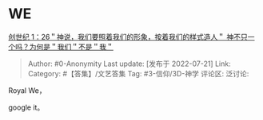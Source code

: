 # WE
[创世纪 1：26＂神说，我们要照着我们的形象，按着我们的样式造人＂ 神不只一个吗？为何是＂我们＂不是＂我＂](https://www.zhihu.com/question/23001635/answer/2584663355)

> Author: #0-Anonymity
> Last update: [发布于 2022-07-21]
> Link:
> Category: #【答集】/文艺答集
> Tag: #3-信仰/3D-神学
> 评论区:
> 泛讨论:

Royal We，

google it。
